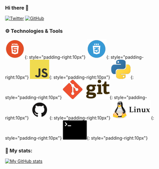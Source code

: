 ### Hi there 👋

[![Twitter](https://img.shields.io/twitter/follow/yassenshopov?style=social)](https://twitter.com/yassenshopov)
[![GitHub](https://img.shields.io/github/followers/yassenshopov?style=social)](https://github.com/yassenshopov)

### ⚙️ Technologies & Tools
![HTML5](html.png){: style="padding-right:10px"} ![CSS3](css.png){: style="padding-right:10px"} ![Vanilla JS](js.png){: style="padding-right:10px"} ![Python](python.png){: style="padding-right:10px"} ![Git](git.png){: style="padding-right:10px"} ![GitHub](github.png){: style="padding-right:10px"} ![Linux](linux.png){: style="padding-right:10px"} ![Terminal](terminal.png){: style="padding-right:10px"}

### 🧬 My stats:
[![My GitHub stats](https://github-readme-stats.vercel.app/api?username=yassenshopov)](https://github.com/anuraghazra/github-readme-stats)

<!--
**yassenshopov/yassenshopov** is a ✨ _special_ ✨ repository because its `README.md` (this file) appears on your GitHub profile.

Here are some ideas to get you started:

- 🔭 I’m currently working on ...
- 🌱 I’m currently learning ...
- 👯 I’m looking to collaborate on ...
- 🤔 I’m looking for help with ...
- 💬 Ask me about ...
- 📫 How to reach me: ...
- 😄 Pronouns: ...
- ⚡ Fun fact: ...
-->
